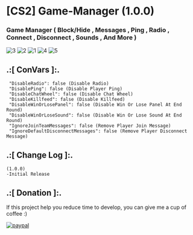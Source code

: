 # [CS2] Game-Manager (1.0.0)

### Game Manager ( Block/Hide , Messages , Ping , Radio , Connect , Disconnect , Sounds , And More )

![3](https://github.com/oqyh/cs2-Game-Manager/assets/48490385/76d08c47-d838-4867-8410-06b7c8249add)
![2](https://github.com/oqyh/cs2-Game-Manager/assets/48490385/1d2c9311-3092-4c49-8198-b37d3cb65890)
![1](https://github.com/oqyh/cs2-Game-Manager/assets/48490385/65c8b2d0-045a-46d2-b75a-a2c235fc6a26)
![4](https://github.com/oqyh/cs2-Game-Manager/assets/48490385/138b8ff5-df2e-4c3a-a85a-f8996aeda63b)
![5](https://github.com/oqyh/cs2-Game-Manager/assets/48490385/f9ad7166-e24f-403c-8a60-1efba12f7efc)



## .:[ ConVars ]:.
 ```
  "DisableRadio": false (Disable Radio)
  "DisablePing": false (Disable Player Ping)
  "DisableChatWheel": false (Disable Chat Wheel)
  "DisableKillfeed": false (Disable Killfeed)
  "DisableWinOrLosePanel": false (Disable Win Or Lose Panel At End Round)
  "DisableWinOrLoseSound": false (Disable Win Or Lose Sound At End Round)
  "IgnoreJoinTeamMessages": false (Remove Player Join Message)
  "IgnoreDefaultDisconnectMessages": false (Remove Player Disconnect Message)
```


## .:[ Change Log ]:.
```
(1.0.0)
-Initial Release
```

## .:[ Donation ]:.

If this project help you reduce time to develop, you can give me a cup of coffee :)

[![paypal](https://www.paypalobjects.com/en_US/i/btn/btn_donateCC_LG.gif)](https://paypal.me/oQYh)
